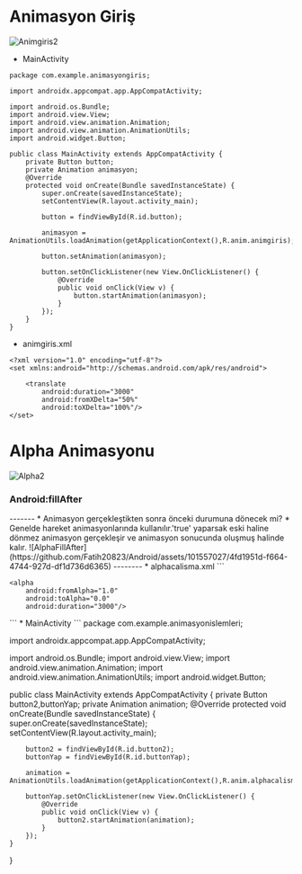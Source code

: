 # Animasyon Giriş
![Animgiris2](https://github.com/Fatih20823/Android/assets/101557027/52b61e32-6c1b-4e98-8d5d-05513bc3a968)
* MainActivity
```
package com.example.animasyongiris;

import androidx.appcompat.app.AppCompatActivity;

import android.os.Bundle;
import android.view.View;
import android.view.animation.Animation;
import android.view.animation.AnimationUtils;
import android.widget.Button;

public class MainActivity extends AppCompatActivity {
    private Button button;
    private Animation animasyon;
    @Override
    protected void onCreate(Bundle savedInstanceState) {
        super.onCreate(savedInstanceState);
        setContentView(R.layout.activity_main);

        button = findViewById(R.id.button);

        animasyon = AnimationUtils.loadAnimation(getApplicationContext(),R.anim.animgiris);

        button.setAnimation(animasyon);

        button.setOnClickListener(new View.OnClickListener() {
            @Override
            public void onClick(View v) {
                button.startAnimation(animasyon);
            }
        });
    }
}
```
* animgiris.xml
```
<?xml version="1.0" encoding="utf-8"?>
<set xmlns:android="http://schemas.android.com/apk/res/android">

    <translate
        android:duration="3000"
        android:fromXDelta="50%"
        android:toXDelta="100%"/>
</set>
```
# Alpha Animasyonu
![Alpha2](https://github.com/Fatih20823/Android/assets/101557027/c3413dbf-4191-4c2d-8f6b-877af721f431)
<h3>Android:fillAfter</h3>
-------
* Animasyon gerçekleştikten sonra önceki durumuna dönecek mi?
* Genelde hareket animasyonlarında kullanılır.'true' yaparsak eski haline dönmez animasyon gerçekleşir ve animasyon sonucunda oluşmuş halinde kalır.
![AlphaFillAfter](https://github.com/Fatih20823/Android/assets/101557027/4fd1951d-f664-4744-927d-df1d736d6365)
--------
* alphacalisma.xml
```
<?xml version="1.0" encoding="utf-8"?>
<set xmlns:android="http://schemas.android.com/apk/res/android"
    android:fillAfter="true">

    <alpha
        android:fromAlpha="1.0"
        android:toAlpha="0.0"
        android:duration="3000"/>
</set>
```
* MainActivity
```
package com.example.animasyonislemleri;

import androidx.appcompat.app.AppCompatActivity;

import android.os.Bundle;
import android.view.View;
import android.view.animation.Animation;
import android.view.animation.AnimationUtils;
import android.widget.Button;

public class MainActivity extends AppCompatActivity {
    private Button button2,buttonYap;
    private Animation animation;
    @Override
    protected void onCreate(Bundle savedInstanceState) {
        super.onCreate(savedInstanceState);
        setContentView(R.layout.activity_main);

        button2 = findViewById(R.id.button2);
        buttonYap = findViewById(R.id.buttonYap);

        animation = AnimationUtils.loadAnimation(getApplicationContext(),R.anim.alphacalisma);

        buttonYap.setOnClickListener(new View.OnClickListener() {
            @Override
            public void onClick(View v) {
                button2.startAnimation(animation);
            }
        });
    }
}
```
